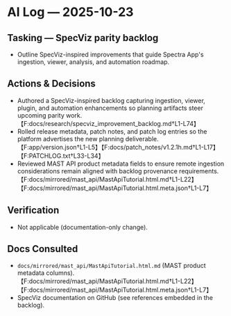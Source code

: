 # AI Log — 2025-10-23

## Tasking — SpecViz parity backlog
- Outline SpecViz-inspired improvements that guide Spectra App's ingestion, viewer, analysis, and automation roadmap.

## Actions & Decisions
- Authored a SpecViz-inspired backlog capturing ingestion, viewer, plugin, and automation enhancements so planning artifacts steer upcoming parity work. 【F:docs/research/specviz_improvement_backlog.md†L1-L74】
- Rolled release metadata, patch notes, and patch log entries so the platform advertises the new planning deliverable. 【F:app/version.json†L1-L5】【F:docs/patch_notes/v1.2.1h.md†L1-L17】【F:PATCHLOG.txt†L33-L34】
- Reviewed MAST API product metadata fields to ensure remote ingestion considerations remain aligned with backlog provenance requirements. 【F:docs/mirrored/mast_api/MastApiTutorial.html.md†L1-L22】【F:docs/mirrored/mast_api/MastApiTutorial.html.meta.json†L1-L7】

## Verification
- Not applicable (documentation-only change).

## Docs Consulted
- `docs/mirrored/mast_api/MastApiTutorial.html.md` (MAST product metadata columns). 【F:docs/mirrored/mast_api/MastApiTutorial.html.md†L1-L22】【F:docs/mirrored/mast_api/MastApiTutorial.html.meta.json†L1-L7】
- SpecViz documentation on GitHub (see references embedded in the backlog).
